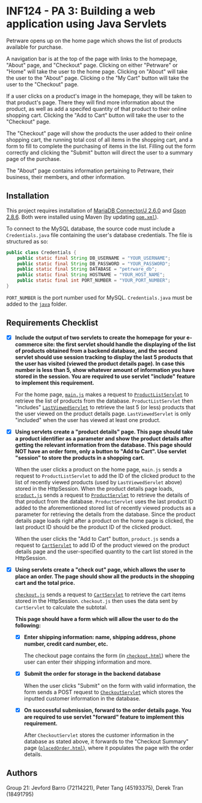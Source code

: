 # INF124 - PA 3: Building a web application using Java Servlets

Petrware opens up on the home page which shows the list of products available for purchase. 

A navigation bar is at the top of the page with links to the homepage, "About" page, and "Checkout" page. Clicking on either "Petrware" or "Home" will take the user to the home page. Clicking on "About" will take the user to the "About" page. Clicking o the "My Cart" button will take the user to the "Checkout" page.

If a user clicks on a product's image in the homepage, they will be taken to that product's page. There they will find more information about the product, as well as add a specifed quantity of that product to their online shopping cart. Clicking the "Add to Cart" button will take the user to the "Checkout" page.

The "Checkout" page will show the products the user added to their online shopping cart, the running total cost of all items in the shopping cart, and a form to fill to complete the purchasing of items in the list. Filling out the form correctly and clicking the "Submit" button will direct the user to a summary page of the purchase.

The "About" page contains information pertaining to Petrware, their business, their members, and other information.

## Installation

This project requires installation of [MariaDB Connector/J 2.6.0](https://mariadb.com/kb/en/about-mariadb-connector-j/#installing-mariadb-connectorj)
and [Gson 2.8.6](https://github.com/google/gson). Both were installed using Maven (by updating [`pom.xml`](../pom.xml)). 

To connect to the MySQL database, the source code must include a `Credentials.java` file containing the user's database 
credentials. The file is structured as so:

```java
public class Credentials {
    public static final String DB_USERNAME = "YOUR_USERNAME";
    public static final String DB_PASSWORD = "YOUR_PASSWORD";
    public static final String DATABASE = "petrware_db";
    public static final String HOSTNAME = "YOUR_HOST_NAME";
    public static final int PORT_NUMBER = "YOUR_PORT_NUMBER";
}
```
`PORT_NUMBER` is the port number used for MySQL. `Credentials.java` must be added to the [`java`](../src/main/java) folder.

## Requirements Checklist

- [x] **Include the output of two servlets to create the homepage for your e-commerce site: the first servlet should 
handle the displaying of the list of products obtained from a backend database, and the second servlet should use session 
tracking to display the last 5 products that the user has visited (viewed the product details page). In case this number 
is less than 5, show whatever amount of information you have stored in the session. You are required to use servlet 
"include" feature to implement this requirement.** 

    For the home page, [`main.js`](/scripts/main.js) makes a request to [`ProductListServlet`](/ProductListServlet.java) 
    to retrieve the list of products from the database. `ProductListServlet` then "includes" 
    [`LastViewedServlet`](../src/main/java/LastViewedServlet.java) to retrieve the last 5 (or less) products that the user 
    viewed on the product details page. `LastViewedServlet` is only "included" when the user has viewed at least one product.

- [x] **Using servlets create a "product details" page. This page should take a product identifier as a parameter and 
show the product details after getting the relevant information from the database. This page should NOT have an order 
form, only a button to "Add to Cart". Use servlet "session" to store the products in a shopping cart.** 

    When the user clicks a product on the  home page, `main.js` sends a request to `ProductListServlet` to add the ID of 
    the clicked product to the list of recently viewed products (used by `LastViewedServlet` above) stored in the 
    HttpSession. When the product details page loads, [`product.js`](../web/scripts/product.js) sends a request to 
    [`ProductServlet`](../src/main/java/ProductServlet.java) to retrieve the details of that product from the database. 
    `ProductServlet` uses the last product ID added to the aforementioned stored list of recently viewed products as a 
    parameter for retrieving the details from the database. Since the product details page loads right after a product 
    on the home page is clicked, the last product ID should be the product ID of the clicked product.
    
    When the user clicks the "Add to Cart" button, `product.js` sends a request to [`CartServlet`](../src/main/java/CartServlet.java) 
    to add ID of the product viewed on the product details page and the user-specified quantity to the cart list stored 
    in the HttpSession.

- [x] **Using servlets create a "check out" page, which allows the user to place an order. The page should show all the 
products in the shopping cart and the total price.** 

    [`checkout.js`](../web/scripts/checkout.js) sends a request to [`CartServlet`](../src/main/java/CartServlet.java) to retrieve 
    the cart items stored in the HttpSession. `checkout.js` then uses the data sent by `CartServlet` to calculate the subtotal.

    **This page should have a form which will allow the user to do the following:** 

    - [x] **Enter shipping information: name, shipping address, phone number, credit card number, etc.**
    
        The checkout page contains the form (in [`checkout.html`](../web/checkout.html)) where the user can enter their shipping information and more.

    - [x] **Submit the order for storage in the backend database**
        
        When the user clicks "Submit" on the form with valid information, the form sends a POST request to 
        [`CheckoutServlet`](../src/main/java/CheckoutServlet.java) which stores the inputted customer information in the database.
    
    - [x] **On successful submission, forward to the order details page. You are required to use servlet "forward" feature to implement this requirement.**
    
        After `CheckoutServlet` stores the customer information in the database as stated above, it forwards to the 
        "Checkout Summary" page ([`placedOrder.html`](../web/placedOrder.html)), where it populates the page with the order 
        details.

## Authors
Group 21: Jevford Barro (72114221), Peter Tang (45193375), Derek Tran (18491795)
